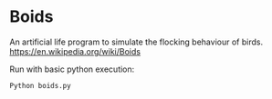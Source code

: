 # Boids
An artificial life program to simulate the flocking behaviour of birds. https://en.wikipedia.org/wiki/Boids

Run with basic python execution:

```
Python boids.py
```
